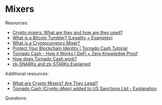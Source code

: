 # Mixers

Resources:

* [Crypto mixers: What are they and how are they used?](https://www.welivesecurity.com/2022/06/20/crypto-mixers-what-are-they-how-are-they-used/)
* [What is a Bitcoin Tumbler? (Legality + Examples)](https://www.youtube.com/watch?v=LxnC8eFCOFA)
* [What is a Cryptocurrency Mixer?](https://www.youtube.com/watch?v=_RS-OuDYXBc)
* [Protect Your Blockchain Identity | Tornado Cash Tutorial](https://www.youtube.com/watch?v=vytsfgbyi88)
* [Tornado Cash - How it Works | DeFi + Zero Knowledge Proof](https://www.youtube.com/watch?v=z_cRicXX1jI)
* [How does Tornado Cash work?](https://www.coincenter.org/education/advanced-topics/how-does-tornado-cash-work/)
* [zk-SNARKs and zk-STARKs Explained](https://academy.binance.com/en/articles/zk-snarks-and-zk-starks-explained)

Additional resources:

* [What are Crypto Mixers? Are They Legal?](https://www.youtube.com/watch?v=OlXjduCOXoM)
* [Tornado Cash (Crypto dApp) added to US Sanctions List - Explanation](https://youtu.be/wwBnf-e1PY8)

Questions:
